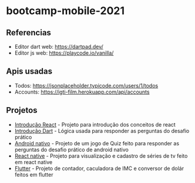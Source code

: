 # bootcamp-mobile-2021

## Referencias
- Editor dart web: https://dartpad.dev/
- Editor js web: https://playcode.io/vanilla/

## Apis usadas
- Todos: https://jsonplaceholder.typicode.com/users/1/todos
- Accounts: https://igti-film.herokuapp.com/api/accounts

## Projetos

- [Introdução React](https://github.com/ttseno/bootcamp-mobile-2021/tree/main/aula1-react) - Projeto para introdução dos conceitos de react
- [Introdução Dart](https://github.com/ttseno/bootcamp-mobile-2021/tree/main/modulo1-dart) - Lógica usada para responder as perguntas do desafio prático 
- [Android nativo](https://github.com/ttseno/bootcamp-mobile-2021/tree/main/modulo2-android-java/QuizIGTI) - Projeto de um jogo de Quiz feito para responder as perguntas do desafio prático de android nativo
- [React native](https://github.com/ttseno/bootcamp-mobile-2021/tree/main/modulo3-react-native/shows-app) - Projeto para visualização e cadastro de séries de tv feito em react native
- [Flutter](https://github.com/ttseno/bootcamp-mobile-2021/tree/main/modulo4-flutter/projetos_flutter) - Projeto de contador, caculadora de IMC e conversor de dolár feitos em flutter


